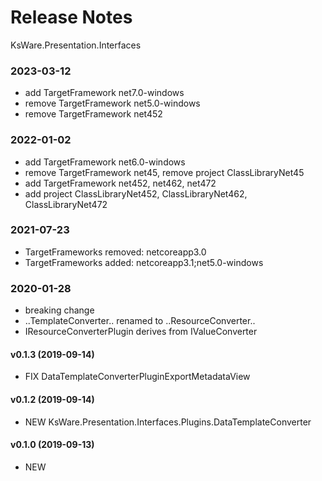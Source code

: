 # Release Notes
KsWare.Presentation.Interfaces

### 2023-03-12
- add TargetFramework net7.0-windows
- remove TargetFramework net5.0-windows
- remove TargetFramework net452

### 2022-01-02
- add TargetFramework net6.0-windows
- remove TargetFramework net45, remove project ClassLibraryNet45
- add TargetFramework net452, net462, net472
- add project ClassLibraryNet452, ClassLibraryNet462, ClassLibraryNet472

### 2021-07-23
- TargetFrameworks removed: netcoreapp3.0
- TargetFrameworks added: netcoreapp3.1;net5.0-windows

### 2020-01-28
- breaking change
- ..TemplateConverter.. renamed to ..ResourceConverter..
- IResourceConverterPlugin derives from IValueConverter


#### v0.1.3 (2019-09-14)
- FIX DataTemplateConverterPluginExportMetadataView

#### v0.1.2 (2019-09-14)
- NEW KsWare.Presentation.Interfaces.Plugins.DataTemplateConverter

#### v0.1.0 (2019-09-13)
- NEW